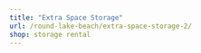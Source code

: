 ```yaml
---
title: "Extra Space Storage"
url: /round-lake-beach/extra-space-storage-2/
shop: storage rental
---
```

